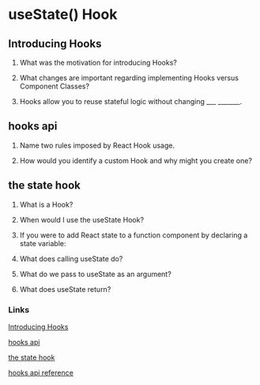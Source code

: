 # useState() Hook

## Introducing Hooks
1. What was the motivation for introducing Hooks?

2. What changes are important regarding implementing Hooks versus Component Classes?

3. Hooks allow you to reuse stateful logic without changing ___ _______.

## hooks api
1. Name two rules imposed by React Hook usage.

2. How would you identify a custom Hook and why might you create one?

## the state hook
1. What is a Hook?

2. When would I use the useState Hook?

3. If you were to add React state to a function component by declaring a state variable:

4. What does calling useState do?

5. What do we pass to useState as an argument?

6. What does useState return?

### Links
[Introducing Hooks](https://reactjs.org/docs/hooks-overview.html)

[hooks api](https://reactjs.org/docs/hooks-overview.html)

[the state hook](https://reactjs.org/docs/hooks-state.html)

[hooks api reference](https://reactjs.org/docs/hooks-reference.html)

